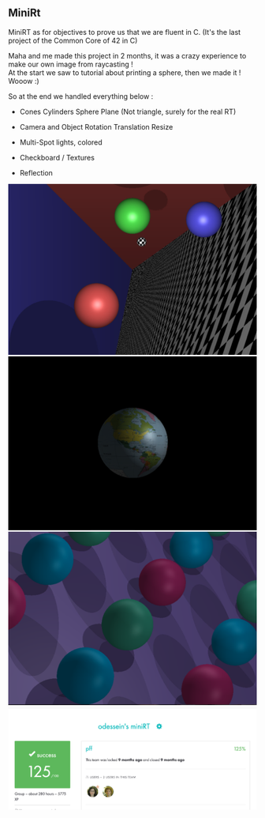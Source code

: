 ## MiniRt

MiniRT as for objectives to prove us that we are fluent in C. (It's the last project of the Common Core of 42 in C)

Maha and me made this project in 2 months, it was a crazy experience to make our own image from raycasting ! <br />
At the start we saw to tutorial about printing a sphere, then we made it ! Wooow :) <br/>

So at the end we handled everything below :

* Cones Cylinders Sphere Plane (Not triangle, surely for the real RT)

* Camera and Object Rotation Translation Resize

* Multi-Spot lights, colored

* Checkboard / Textures

* Reflection

![CheckBoard](/Images/Checkboard.png "CheckBoard")
![Plani](/Images/Planisphere.png "Planisphere")
![Classic](/Images/Classic.png "Classic")
![Score](/Images/MiniRt_score.png "Score")
